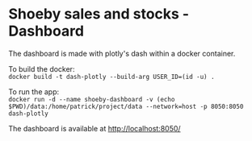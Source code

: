 # Shoeby sales and stocks - Dashboard

The dashboard is made with plotly's dash within a docker container.

To build the docker: <br>
```docker build -t dash-plotly --build-arg USER_ID=(id -u) .```

To run the app: <br>
```docker run -d --name shoeby-dashboard -v (echo $PWD)/data:/home/patrick/project/data --network=host -p 8050:8050 dash-plotly```

The dashboard is available at [http://localhost:8050/](http://localhost:8050/)


